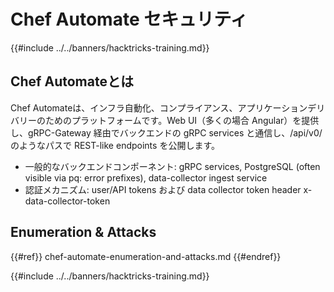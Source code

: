 # Chef Automate セキュリティ

{{#include ../../banners/hacktricks-training.md}}

## Chef Automateとは

Chef Automateは、インフラ自動化、コンプライアンス、アプリケーションデリバリーのためのプラットフォームです。Web UI（多くの場合 Angular）を提供し、gRPC-Gateway 経由でバックエンドの gRPC services と通信し、/api/v0/ のようなパスで REST-like endpoints を公開します。

- 一般的なバックエンドコンポーネント: gRPC services, PostgreSQL (often visible via pq: error prefixes), data-collector ingest service
- 認証メカニズム: user/API tokens および data collector token header x-data-collector-token

## Enumeration & Attacks

{{#ref}}
chef-automate-enumeration-and-attacks.md
{{#endref}}

{{#include ../../banners/hacktricks-training.md}}
